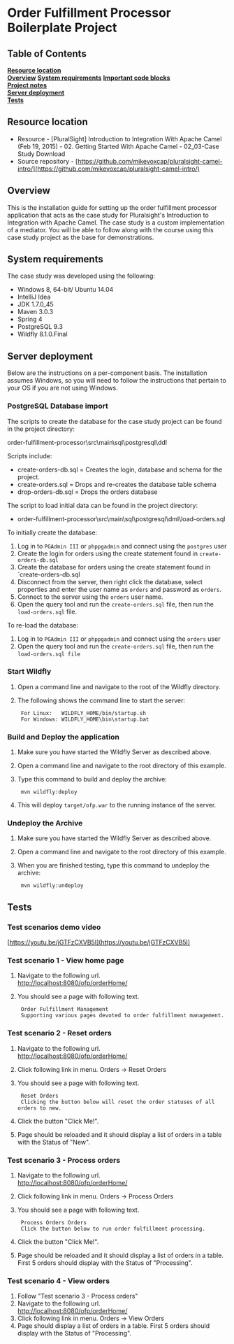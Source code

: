 # Order Fulfillment Processor Boilerplate Project

## Table of Contents
**[Resource location](#resource-location)**  
**[Overview](#overview)**
**[System requirements](#system-requirements)**
**[Important code blocks](#important-code-blocks)**  
**[Project notes](#project-notes)**  
**[Server deployment](#server-deployment)**  
**[Tests](#tests)**  

## Resource location
- Resource - [PluralSight] Introduction to Integration With Apache Camel (Feb 19, 2015) - 02. Getting Started With Apache Camel - 02_03-Case Study Download
- Source repository - [https://github.com/mikevoxcap/pluralsight-camel-intro/](https://github.com/mikevoxcap/pluralsight-camel-intro/)

## Overview
This is the installation guide for setting up the order fulfillment processor application that acts as the case study for Pluralsight's Introduction to Integration with Apache Camel. The case study is a custom implementation of a mediator. You will be able to follow along with the course using this case study project as the base for demonstrations.

## System requirements

The case study was developed using the following:

- Windows 8, 64-bit/ Ubuntu 14.04
- IntelliJ Idea
- JDK 1.7.0_45
- Maven 3.0.3
- Spring 4
- PostgreSQL 9.3
- Wildfly 8.1.0.Final

## Server deployment

Below are the instructions on a per-component basis. The installation assumes Windows, so you will need to follow the instructions that pertain to your OS if you are not using Windows.

### PostgreSQL Database import

The scripts to create the database for the case study project can be found in the project directory:

   order-fulfillment-processor\src\main\sql\postgresql\ddl

Scripts include:

- create-orders-db.sql = Creates the login, database and schema for the project.
- create-orders.sql = Drops and re-creates the database table schema
- drop-orders-db.sql = Drops the orders database

The script to load initial data can be found in the project directory:

- order-fulfillment-processor\src\main\sql\postgresql\dml\load-orders.sql
	
To initially create the database:

1. Log in to `PGAdmin III` or `phppgadmin` and connect using the `postgres` user
2. Create the login for orders using the create statement found in `create-orders-db.sql`
3. Create the database for orders using the create statement found in `create-orders-db.sql
4. Disconnect from the server, then right click the database, select properties and enter the user name as `orders` and password as `orders`.
5. Connect to the server using the `orders` user name. 
6. Open the query tool and run the `create-orders.sql` file, then run the `load-orders.sql` file.

To re-load the database:

1. Log in to `PGAdmin III` or `phppgadmin` and connect using the `orders` user
2. Open the query tool and run the `create-orders.sql` file, then run the `load-orders.sql file`

### Start Wildfly
1. Open a command line and navigate to the root of the Wildfly directory.
2. The following shows the command line to start the server:

        For Linux:   WILDFLY_HOME/bin/startup.sh
        For Windows: WILDFLY_HOME\bin\startup.bat

### Build and Deploy the application
1. Make sure you have started the Wildfly Server as described above.
2. Open a command line and navigate to the root directory of this example.
3. Type this command to build and deploy the archive:

        mvn wildfly:deploy  

4. This will deploy `target/ofp.war` to the running instance of the server.

### Undeploy the Archive
1. Make sure you have started the Wildfly Server as described above.
2. Open a command line and navigate to the root directory of this example.
3. When you are finished testing, type this command to undeploy the archive:

        mvn wildfly:undeploy

## Tests

### Test scenarios demo video

[https://youtu.be/jGTFzCXVB5I](https://youtu.be/jGTFzCXVB5I)

### Test scenario 1 - View home page

1. Navigate to the following url.       
<http://localhost:8080/ofp/orderHome/>
2. You should see a page with following text.

		Order Fulfillment Management
		Supporting various pages devoted to order fulfillment management.

### Test scenario 2 - Reset orders

1. Navigate to the following url.       
<http://localhost:8080/ofp/orderHome/>
2. Click following link in menu. Orders -> Reset Orders
3. You should see a page with following text.

		Reset Orders
		Clicking the button below will reset the order statuses of all orders to new.
4. Click the button "Click Me!".
5. Page should be reloaded and it should display a list of orders in a table with the Status of "New".

### Test scenario 3 - Process orders

1. Navigate to the following url.       
<http://localhost:8080/ofp/orderHome/>
2. Click following link in menu. Orders -> Process Orders
3. You should see a page with following text.

		Process Orders Orders
		Click the button below to run order fulfillment processing.
4. Click the button "Click Me!".
5. Page should be reloaded and it should display a list of orders in a table. First 5 orders should display with the Status of "Processing".


### Test scenario 4 - View orders

1. Follow "Test scenario 3 - Process orders"
1. Navigate to the following url.       
<http://localhost:8080/ofp/orderHome/>
2. Click following link in menu. Orders -> View Orders
5. Page should display a list of orders in a table. First 5 orders should display with the Status of "Processing".